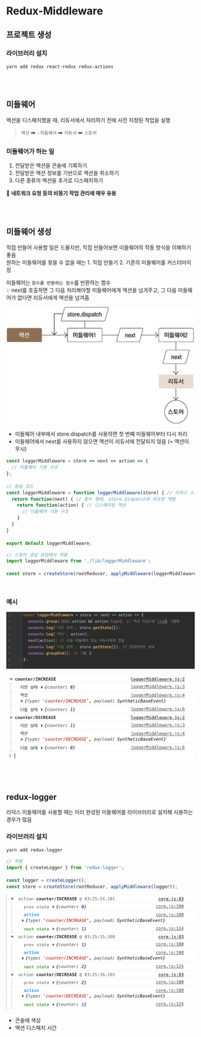 # Redux-Middleware

## 프로젝트 생성

### 라이브러리 설치

```
yarn add redux react-redux redux-actions
```

<br><br>

## 미들웨어 

액션을 디스패치했을 때, 리듀서에서 처리하기 전에 사전 지정된 작업을 실행   

> `액션` ➡️ `💡미들웨어` ➡️ `리듀서` ➡️ `스토어`

### 미들웨어가 하는 일 

1. 전달받은 액션을 콘솔에 기록하기
2. 전달받은 액션 정보를 기반으로 액션을 취소하기
3. 다른 종류의 액션을 추가로 디스패치하기 

📌 **네트워크 요청 등의 비동기 작업 관리에 매우 유용**

<br><br>

## 미들웨어 생성 

직접 만들어 사용할 일은 드물지만, 직접 만들어보면 미들웨어의 작동 방식을 이해하기 좋음  
원하는 미들웨어를 찾을 수 없을 때는 1. 직접 만들기 2. 기존의 미들웨어를 커스터마이징 

미들웨어는 `함수를 반환하는 함수`를 반환하는 함수  
💡 next를 호출하면 그 다음 처리해야할 미들웨어에게 액션을 넘겨주고, 그 다음 미들웨어가 없다면 리듀서에게 액션을 넘겨줌 

![](../Images/리덕스미들웨어_1.png)

* 미들웨어 내부에서 store.dispatch를 사용하면 첫 번째 미들웨어부터 다시 처리 
* 미들웨어에서 next를 사용하지 않으면 액션이 리듀서에 전달되지 않음 (= 액션이 무시)

```js
const loggerMiddleware = store => next => action => {
  // 미들웨어 기본 구조
};

// 동일 코드
const loggerMiddleware = function loggerMiddleware(store) { // 리덕스 스토어 인스턴스 
  return function(next) { // 함수 형태, store.dispatch와 비슷한 역할 
    return function(action) { // 디스패치된 액션 
      // 미들웨어 기본 구조
    }
  }
}

export default loggerMiddleware;
```

```js
// 스토어 생성 과정에서 적용 
import loggerMiddleware from './lib/loggerMiddleware';

const store = createStore(rootReducer, applyMiddleware(loggerMiddleware));
```

<br>

### 예시

![](../Images/리덕스미들웨어_2.png)

![](../Images/리덕스미들웨어_3.png)

<br><br>

## redux-logger

리덕스 미들웨어를 사용할 때는 미리 완성된 미들웨어를 라이브러리로 설치해 사용하는 경우가 많음  

### 라이브러리 설치

```
yarn add redux-logger
```

```js
// 적용 
import { createLogger } from 'redux-logger';

const logger = createLogger();
const store = createStore(rootReducer, applyMiddleware(logger));
```

![](../Images/리덕스미들웨어_4.png)

* 콘솔에 색상
* 액션 디스패치 시간

<br><br>
